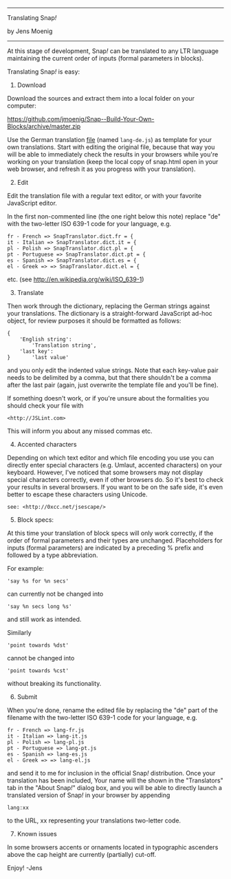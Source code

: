 *****************************
Translating Snap<i>!</i>

by Jens Moenig

*****************************

At this stage of development, Snap<i>!</i> can be translated to any LTR language
maintaining the current order of inputs (formal parameters in blocks).

Translating Snap<i>!</i> is easy:


1. Download

Download the sources and extract them into a local folder on your
computer:

https://github.com/jmoenig/Snap--Build-Your-Own-Blocks/archive/master.zip

Use the German translation [file](../lang-de.js) (named `lang-de.js`) as template for your
own translations. Start with editing the original file, because that way
you will be able to immediately check the results in your browsers while
you're working on your translation (keep the local copy of snap.html open
in your web browser, and refresh it as you progress with your
translation).


2. Edit

Edit the translation file with a regular text editor, or with your
favorite JavaScript editor.

In the first non-commented line (the one right below this
note) replace "de" with the two-letter ISO 639-1 code for your language,
e.g.

    fr - French => SnapTranslator.dict.fr = {
    it - Italian => SnapTranslator.dict.it = {
    pl - Polish => SnapTranslator.dict.pl = {
    pt - Portuguese => SnapTranslator.dict.pt = {
    es - Spanish => SnapTranslator.dict.es = {
    el - Greek => => SnapTranslator.dict.el = {

etc. (see <http://en.wikipedia.org/wiki/ISO_639-1>)


3. Translate

Then work through the dictionary, replacing the German strings against
your translations. The dictionary is a straight-forward JavaScript ad-hoc
object, for review purposes it should be formatted as follows:

    {
        'English string':
            'Translation string',
        'last key':
    }       'last value'

and you only edit the indented value strings. Note that each key-value
pair needs to be delimited by a comma, but that there shouldn't be a comma
after the last pair (again, just overwrite the template file and you'll be
fine).

If something doesn't work, or if you're unsure about the formalities you
should check your file with

    <http://JSLint.com>

This will inform you about any missed commas etc.


4. Accented characters

Depending on which text editor and which file encoding you use you can
directly enter special characters (e.g. Umlaut, accented characters) on
your keyboard. However, I've noticed that some browsers may not display
special characters correctly, even if other browsers do. So it's best to
check your results in several browsers. If you want to be on the safe
side, it's even better to escape these characters using Unicode.

    see: <http://0xcc.net/jsescape/>


5. Block specs:

At this time your translation of block specs will only work
correctly, if the order of formal parameters and their types
are unchanged. Placeholders for inputs (formal parameters) are
indicated by a preceding % prefix and followed by a type
abbreviation.

For example:

    'say %s for %n secs'

can currently not be changed into

    'say %n secs long %s'

and still work as intended.

Similarly

    'point towards %dst'

cannot be changed into

    'point towards %cst'

without breaking its functionality.


6. Submit

When you're done, rename the edited file by replacing the "de" part of the
filename with the two-letter ISO 639-1 code for your language, e.g.

    fr - French => lang-fr.js
    it - Italian => lang-it.js
    pl - Polish => lang-pl.js
    pt - Portuguese => lang-pt.js
    es - Spanish => lang-es.js
    el - Greek => => lang-el.js

and send it to me for inclusion in the official Snap<i>!</i> distribution.
Once your translation has been included, Your name will the shown in the
"Translators" tab in the "About Snap<i>!</i>" dialog box, and you will be able to
directly launch a translated version of Snap<i>!</i> in your browser by appending

    lang:xx

to the URL, xx representing your translations two-letter code.


7. Known issues

In some browsers accents or ornaments located in typographic ascenders
above the cap height are currently (partially) cut-off.



Enjoy!
-Jens
